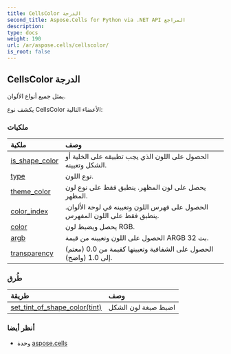 ```yaml
---
title: CellsColor الدرجة
second_title: Aspose.Cells for Python via .NET API المراجع
description:
type: docs
weight: 190
url: /ar/aspose.cells/cellscolor/
is_root: false
---
```

##  CellsColor الدرجة
يمثل جميع أنواع الألوان.



يكشف نوع CellsColor الأعضاء التالية:

###  ملكيات
| ملكية| وصف|
| :- | :- |
| [is_shape_color](/cells/python-net/ar/aspose.cells/cellscolor/is_shape_color) | الحصول على اللون الذي يجب تطبيقه على الخلية أو الشكل وتعيينه.|
| [type](/cells/python-net/ar/aspose.cells/cellscolor/type) | نوع اللون.|
| [theme_color](/cells/python-net/ar/aspose.cells/cellscolor/theme_color) | يحصل على لون المظهر. ينطبق فقط على نوع لون المظهر.|
| [color_index](/cells/python-net/ar/aspose.cells/cellscolor/color_index) | الحصول على فهرس اللون وتعيينه في لوحة الألوان. ينطبق فقط على اللون المفهرس.|
| [color](/cells/python-net/ar/aspose.cells/cellscolor/color) | يحصل ويضبط لون RGB.|
| [argb](/cells/python-net/ar/aspose.cells/cellscolor/argb) | الحصول على اللون وتعيينه من قيمة ARGB 32 بت.|
| [transparency](/cells/python-net/ar/aspose.cells/cellscolor/transparency) | الحصول على الشفافية وتعيينها كقيمة من 0.0 (معتم) إلى 1.0 (واضح).|


###  طُرق
| طريقة| وصف|
| :- | :- |
| [set_tint_of_shape_color(tint)](/cells/python-net/ar/aspose.cells/cellscolor/set_tint_of_shape_color/#float) | اضبط صبغة لون الشكل|



###  أنظر أيضا
* وحدة [aspose.cells](..)
